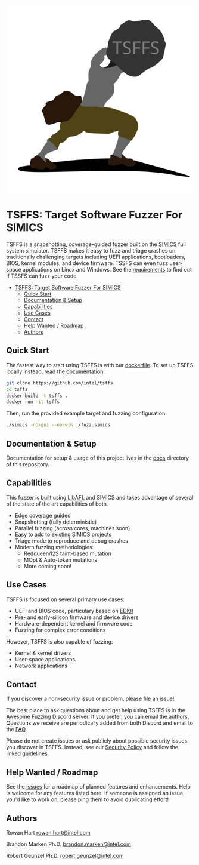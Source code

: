 <p align="center"><img src="docs/images/logo.png" alt="TSFFS Logo"></p>

# TSFFS: Target Software Fuzzer For SIMICS

TSFFS is a snapshotting, coverage-guided fuzzer built on the
[SIMICS](https://www.intel.com/content/www/us/en/developer/articles/tool/simics-simulator.html)
full system simulator. TSFFS makes it easy to fuzz and triage crashes on traditionally
challenging targets including UEFI applications, bootloaders, BIOS, kernel modules, and
device firmware. TSSFS can even fuzz user-space applications on Linux and Windows. See
the [requirements](./docs/Requirements.md) to find out if TSSFS can fuzz your code.

- [TSFFS: Target Software Fuzzer For SIMICS](#tsffs-target-software-fuzzer-for-simics)
  - [Quick Start](#quick-start)
  - [Documentation \& Setup](#documentation--setup)
  - [Capabilities](#capabilities)
  - [Use Cases](#use-cases)
  - [Contact](#contact)
  - [Help Wanted / Roadmap](#help-wanted--roadmap)
  - [Authors](#authors)

## Quick Start

The fastest way to start using TSFFS is with our [dockerfile](Dockerfile). To set up
TSFFS locally instead, read the [documentation](./docs/src/SUMMARY.md).

```sh
git clone https://github.com/intel/tsffs
cd tsffs
docker build -t tsffs .
docker run -it tsffs
```

Then, run the provided example target and fuzzing configuration:

```sh
./simics -no-gui --no-win ./fuzz.simics
```

## Documentation & Setup

Documentation for setup & usage of this project lives in the [docs](./docs/SUMMARY.md)
directory of this repository.

## Capabilities

This fuzzer is built using [LibAFL](https://github.com/AFLplusplus/LibAFL) and SIMICS
and takes advantage of several of the state of the art capabilities of both.

- Edge coverage guided
- Snapshotting (fully deterministic)
- Parallel fuzzing (across cores, machines soon)
- Easy to add to existing SIMICS projects
- Triage mode to reproduce and debug crashes
- Modern fuzzing methodologies:
  - Redqueen/I2S taint-based mutation
  - MOpt & Auto-token mutations
  - More coming soon!

## Use Cases

TSFFS is focused on several primary use cases:

- UEFI and BIOS code, particulary based on [EDKII](https://github.com/tianocore/edk2)
- Pre- and early-silicon firmware and device drivers
- Hardware-dependent kernel and firmware code
- Fuzzing for complex error conditions

However, TSFFS is also capable of fuzzing:

- Kernel & kernel drivers
- User-space applications
- Network applications

## Contact

If you discover a non-security issue or problem, please file an
[issue](https://github.com/intel/tsffs/issues)!

The best place to ask questions about and get help using TSFFS is in the [Awesome
Fuzzing](https://discord.gg/gCraWct) Discord server. If you prefer, you can email the
[authors](#authors). Questions we receive are periodically added from both Discord and
email to the [FAQ](./docs/FAQ.md).

Please do not create issues or ask publicly about possible security issues you discover
in TSFFS. Instead, see our [Security Policy](./SECURITY.md) and follow the linked
guidelines.

## Help Wanted / Roadmap

See the
[issues](https://github.com/intel/tsffs/issues?q=is%3Aopen+is%3Aissue+label%3Afeature)
for a roadmap of planned features and enhancements. Help is welcome for any features
listed here. If someone is assigned an issue you'd like to work on, please ping them to
avoid duplicating effort!


## Authors

Rowan Hart
<rowan.hart@intel.com>

Brandon Marken Ph.D.
<brandon.marken@intel.com>

Robert Geunzel Ph.D.
<robert.geunzel@intel.com>


